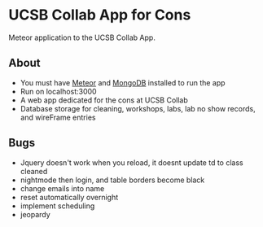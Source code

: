 # UCSB Collab App for Cons

Meteor application to the UCSB Collab App.

## About

* You must have [Meteor](https://www.meteor.com/) and [MongoDB](https://www.mongodb.com/) installed to run the app
* Run on localhost:3000
* A web app dedicated for the cons at UCSB Collab
* Database storage for cleaning, workshops, labs, lab no show records, and wireFrame entries

## Bugs

* Jquery doesn't work when you reload, it doesnt update td to class cleaned
* nightmode then login, and table borders become black
* change emails into name
* reset automatically overnight
* implement scheduling
* jeopardy
